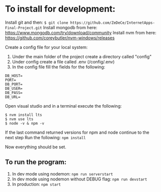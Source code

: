 To install for development:
===
Install git and then:
`$ git clone https://github.com/ZeDeCe/InternetApps-Final-Project.git`
Install mongodb from here:
https://www.mongodb.com/try/download/community
Install nvm from here: 
https://github.com/coreybutler/nvm-windows/releases

Create a config file for your local system:
1. Under the main folder of the project create a directory called "config"
2. Under config create a file called .env (/config/.env)
3. In the config file fill the fields for the following:
```
DB_HOST=
PORT=
DB_PORT=
DB_USER=
DB_PASS=
DB_URL=
```

Open visual studio and in a terminal execute the following:
```
$ nvm install lts
$ nvm use lts
$ node -v & npm -v
```
If the last command returned versions for npm and node continue to the next step
Run the following:
`npm install`

Now everything should be set.

To run the program:
---
1. In dev mode using nodemon: `npm run serverstart`
2. In dev mode using nodemon without DEBUG flag: `npm run devstart`
3. In production: `npm start`
